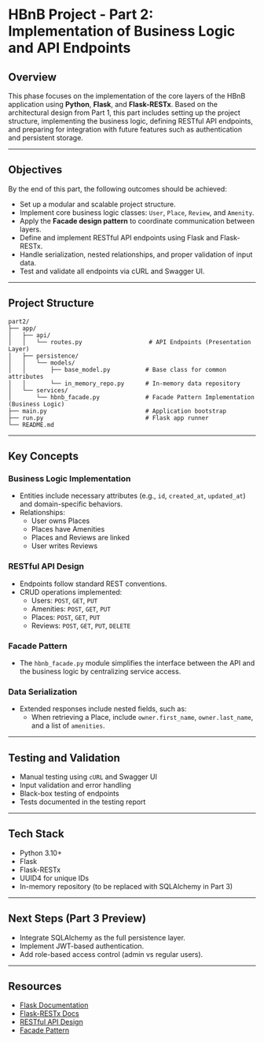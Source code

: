 # HBnB Project - Part 2: Implementation of Business Logic and API Endpoints

## Overview

This phase focuses on the implementation of the core layers of the HBnB application using **Python**, **Flask**, and **Flask-RESTx**. Based on the architectural design from Part 1, this part includes setting up the project structure, implementing the business logic, defining RESTful API endpoints, and preparing for integration with future features such as authentication and persistent storage.

---

## Objectives

By the end of this part, the following outcomes should be achieved:

- Set up a modular and scalable project structure.
- Implement core business logic classes: `User`, `Place`, `Review`, and `Amenity`.
- Apply the **Facade design pattern** to coordinate communication between layers.
- Define and implement RESTful API endpoints using Flask and Flask-RESTx.
- Handle serialization, nested relationships, and proper validation of input data.
- Test and validate all endpoints via cURL and Swagger UI.

---

## Project Structure

```
part2/
├── app/
│   ├── api/
│   │   └── routes.py                   # API Endpoints (Presentation Layer)
│   ├── persistence/
│   │   └── models/
│   │       ├── base_model.py          # Base class for common attributes
│   │       └── in_memory_repo.py      # In-memory data repository
│   └── services/
│       └── hbnb_facade.py             # Facade Pattern Implementation (Business Logic)
├── main.py                            # Application bootstrap
├── run.py                             # Flask app runner
└── README.md
```

---

## Key Concepts

### Business Logic Implementation
- Entities include necessary attributes (e.g., `id`, `created_at`, `updated_at`) and domain-specific behaviors.
- Relationships: 
  - User owns Places
  - Places have Amenities
  - Places and Reviews are linked
  - User writes Reviews

### RESTful API Design
- Endpoints follow standard REST conventions.
- CRUD operations implemented:
  - Users: `POST`, `GET`, `PUT`
  - Amenities: `POST`, `GET`, `PUT`
  - Places: `POST`, `GET`, `PUT`
  - Reviews: `POST`, `GET`, `PUT`, `DELETE`

### Facade Pattern
- The `hbnb_facade.py` module simplifies the interface between the API and the business logic by centralizing service access.

### Data Serialization
- Extended responses include nested fields, such as:
  - When retrieving a Place, include `owner.first_name`, `owner.last_name`, and a list of `amenities`.

---

## Testing and Validation

- Manual testing using `cURL` and Swagger UI
- Input validation and error handling
- Black-box testing of endpoints
- Tests documented in the testing report

---

## Tech Stack

- Python 3.10+
- Flask
- Flask-RESTx
- UUID4 for unique IDs
- In-memory repository (to be replaced with SQLAlchemy in Part 3)

---

## Next Steps (Part 3 Preview)

- Integrate SQLAlchemy as the full persistence layer.
- Implement JWT-based authentication.
- Add role-based access control (admin vs regular users).

---

## Resources

- [Flask Documentation](https://flask.palletsprojects.com/en/stable/)
- [Flask-RESTx Docs](https://flask-restx.readthedocs.io/en/latest/)
- [RESTful API Design](https://restfulapi.net/)
- [Facade Pattern](https://refactoring.guru/design-patterns/facade/python/example)
